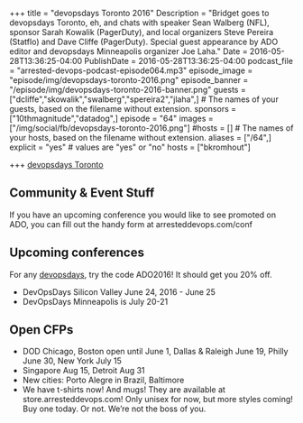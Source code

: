 +++
title = "devopsdays Toronto 2016"
Description = "Bridget goes to devopsdays Toronto, eh, and chats with speaker Sean Walberg (NFL), sponsor Sarah Kowalik (PagerDuty), and local organizers Steve Pereira (Statflo) and Dave Cliffe (PagerDuty). Special guest appearance by ADO editor and devopsdays Minneapolis organizer Joe Laha."
Date = 2016-05-28T13:36:25-04:00
PublishDate = 2016-05-28T13:36:25-04:00
podcast_file = "arrested-devops-podcast-episode064.mp3"
episode_image = "episode/img/devopsdays-toronto-2016.png"
episode_banner = "/episode/img/devopsdays-toronto-2016-banner.png"
guests = ["dcliffe","skowalik","swalberg","spereira2","jlaha",] # The names of your guests, based on the filename without extension.
sponsors = ["10thmagnitude","datadog",]
episode = "64"
images = ["/img/social/fb/devopsdays-toronto-2016.png"]
#hosts = [] # The names of your hosts, based on the filename without extension.
aliases = ["/64",]
explicit = "yes" # values are "yes" or "no"
hosts = ["bkromhout"]

+++
[devopsdays Toronto](http://www.devopsdays.org/events/2016-toronto/)

## Community & Event Stuff
If you have an upcoming conference you would like to see promoted on ADO, you can fill out the handy form at arresteddevops.com/conf

## Upcoming conferences

For any [devopsdays](http://devopsdays.org), try the code ADO2016! It should get you 20% off.

* DevOpsDays Silicon Valley June 24, 2016 - June 25
* DevOpsDays Minneapolis is July 20-21

## Open CFPs

* DOD Chicago, Boston open until June 1, Dallas & Raleigh June 19, Philly June 30,
New York July 15
* Singapore Aug 15, Detroit Aug 31
* New cities: Porto Alegre in Brazil, Baltimore
* We have t-shirts now! And mugs! They are available at store.arresteddevops.com! Only unisex for now, but more styles coming! Buy one today. Or not. We’re not the boss of you.
